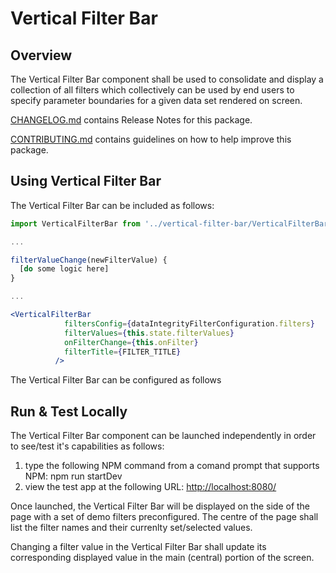 # Vertical Filter Bar

## Overview

The Vertical Filter Bar component shall be used to consolidate and display a collection of all filters which collectively can be used by end users to specify parameter boundaries for a given data set rendered on screen.

[CHANGELOG.md](CHANGELOG.md) contains Release Notes for this package.

[CONTRIBUTING.md](CONTRIBUTING.md) contains guidelines on how to help improve this package.

## Using Vertical Filter Bar

The Vertical Filter Bar can be included as follows:

```jsx
import VerticalFilterBar from '../vertical-filter-bar/VerticalFilterBar.jsx';

...

filterValueChange(newFilterValue) {
  [do some logic here]
}

...

<VerticalFilterBar
            filtersConfig={dataIntegrityFilterConfiguration.filters}
            filterValues={this.state.filterValues}
            onFilterChange={this.onFilter}
            filterTitle={FILTER_TITLE}
          />
```

The Vertical Filter Bar can be configured as follows

## Run & Test Locally

The Vertical Filter Bar component can be launched independently in order to see/test it's capabilities as follows:

1. type the following NPM command from a comand prompt that supports NPM: npm run startDev
2. view the test app at the following URL: <http://localhost:8080/>

Once launched, the Vertical Filter Bar will be displayed on the side of the page with a set of demo filters preconfigured. The centre of the page shall list the filter names and their currenlty set/selected values.

Changing a filter value in the Vertical Filter Bar shall update its corresponding displayed value in the main (central) portion of the screen.
